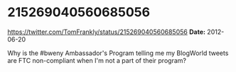 # 215269040560685056
https://twitter.com/TomFrankly/status/215269040560685056
**Date:** 2012-06-20

Why is the #bweny Ambassador's Program telling me my BlogWorld tweets are FTC non-compliant when I'm not a part of their program?
